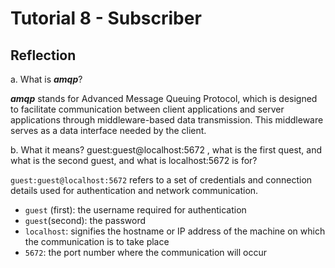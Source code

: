 # Tutorial 8 - Subscriber

## Reflection
a. What is ***amqp***?

***amqp*** stands for Advanced Message Queuing Protocol, which is designed to facilitate communication between client applications and server applications through middleware-based data transmission. This middleware serves as a data interface needed by the client.

b. What it means? guest:guest@localhost:5672 , what is the first quest, and what is
the second guest, and what is localhost:5672 is for?

`guest:guest@localhost:5672` refers to a set of credentials and connection details used for authentication and network communication. 
- `guest` (first): the username required for authentication
- `guest`(second): the password
- `localhost`: signifies the hostname or IP address of the machine on which the communication is to take place
- `5672`: the port number where the communication will occur
